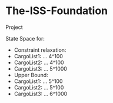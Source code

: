 # The-ISS-Foundation
Project

State Space for:
+ Constraint relaxation:
+ CargoList1:
... 4^100
+ CargoList2:
... 4^100
+ CargoList3:
... 5^1000
+ Upper Bound:
+ CargoList1:
... 5^100
+ CargoList2:
... 5^100
+ CargoList3:
... 6^1000
